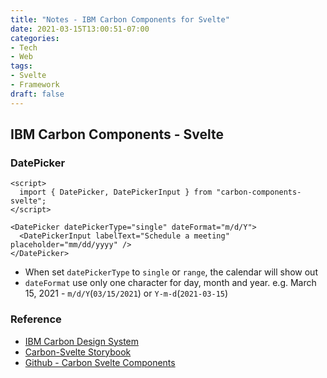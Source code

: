 ```yaml
---
title: "Notes - IBM Carbon Components for Svelte"
date: 2021-03-15T13:00:51-07:00
categories:
- Tech
- Web
tags:
- Svelte
- Framework
draft: false
---
```


## IBM Carbon Components - Svelte

### DatePicker
```sveltehtml
<script>
  import { DatePicker, DatePickerInput } from "carbon-components-svelte";
</script>

<DatePicker datePickerType="single" dateFormat="m/d/Y">
  <DatePickerInput labelText="Schedule a meeting" placeholder="mm/dd/yyyy" />
</DatePicker>
```

* When set `datePickerType` to `single` or `range`, the calendar will show out
* `dateFormat` use only one character for day, month and year.
  e.g.  March 15, 2021 - `m/d/Y`(`03/15/2021`) or `Y-m-d`(`2021-03-15`)


### Reference
* [IBM Carbon Design System](https://www.carbondesignsystem.com/)
* [Carbon-Svelte Storybook](https://carbon-svelte.vercel.app/)
* [Github - Carbon Svelte Components](https://github.com/IBM/carbon-components-svelte)

